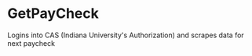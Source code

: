 # GetPayCheck
Logins into CAS (Indiana University's Authorization) and scrapes data for next paycheck  
